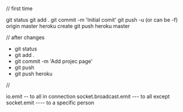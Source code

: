 // first time

git status
 git add . 
 git commit -m 'Initial comit'
 git push -u (or can be -f) origin master
 heroku create
 git push heroku master


// after changes

* git status
* git add .
* git commit -m 'Add projec page'
* git push
* git push heroku


//

io.emit -- to all in connection
socket.broadcast.emit --- to all except 
socket.emit ---- to a specific person